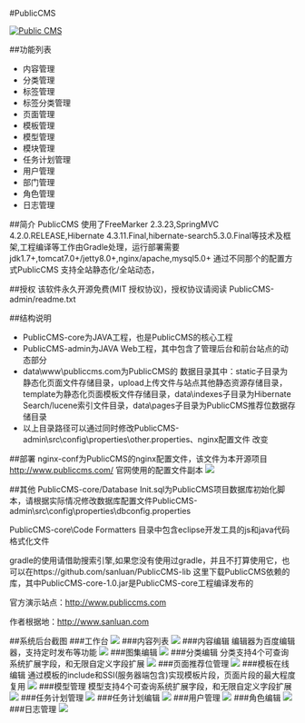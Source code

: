 #PublicCMS

<a target="_blank" href="http://shang.qq.com/wpa/qunwpa?idkey=8a633f84fb2475068182d3c447319977faca6a14dc3acf8017a160d65962a175"><img border="0" src="http://pub.idqqimg.com/wpa/images/group.png" alt="Public CMS" title="Public CMS"/></a>

##功能列表

* 内容管理
* 分类管理
* 标签管理
* 标签分类管理
* 页面管理
* 模板管理
* 模型管理
* 模块管理
* 任务计划管理
* 用户管理
* 部门管理
* 角色管理
* 日志管理

##简介
PublicCMS 使用了FreeMarker 2.3.23,SpringMVC 4.2.0.RELEASE,Hibernate 4.3.11.Final,hibernate-search5.3.0.Final等技术及框架,工程编译等工作由Gradle处理，运行部署需要jdk1.7+,tomcat7.0+/jetty8.0+,nginx/apache,mysql5.0+
通过不同那个的配置方式PublicCMS 支持全站静态化/全站动态，

##授权
该软件永久开源免费(MIT 授权协议)，授权协议请阅读 PublicCMS-admin/readme.txt

##结构说明
* PublicCMS-core为JAVA工程，也是PublicCMS的核心工程
* PublicCMS-admin为JAVA Web工程，其中包含了管理后台和前台站点的动态部分
* data\www\publiccms.com为PublicCMS的 数据目录其中：static子目录为静态化页面文件存储目录，upload上传文件与站点其他静态资源存储目录，template为静态化页面模板文件存储目录，data\indexes子目录为Hibernate Search/lucene索引文件目录，data\pages子目录为PublicCMS推荐位数据存储目录
* 以上目录路径可以通过同时修改PublicCMS-admin\src\config\properties\other.properties、nginx配置文件 改变

##部署
nginx-conf为PublicCMS的nginx配置文件，该文件为本开源项目 http://www.publiccms.com/ 官网使用的配置文件副本
![](doc/images/rt.jpg)

##其他
PublicCMS-core/Database Init.sql为PublicCMS项目数据库初始化脚本，请根据实际情况修改数据库配置文件PublicCMS-admin\src\config\properties\dbconfig.properties

PublicCMS-core\Code Formatters 目录中包含eclipse开发工具的js和java代码格式化文件

gradle的使用请借助搜索引擎,如果您没有使用过gradle，并且不打算使用它，也可以在https://github.com/sanluan/PublicCMS-lib 这里下载PublicCMS依赖的库，其中PublicCMS-core-1.0.jar是PublicCMS-core工程编译发布的

官方演示站点：http://www.publiccms.com

作者根据地：http://www.sanluan.com

##系统后台截图
###工作台
![](preview/1.jpg)
###内容列表
![](preview/2.jpg)
###内容编辑
编辑器为百度编辑器，支持定时发布等功能
![](preview/3.jpg)
###图集编辑
![](preview/4.jpg)
###分类编辑
分类支持4个可查询系统扩展字段，和无限自定义字段扩展
![](preview/5.jpg)
###页面推荐位管理
![](preview/6.jpg)
###模板在线编辑
通过模板的include和SSI(服务器端包含)实现模板片段，页面片段的最大程度复用
![](preview/7.jpg)
###模型管理
模型支持4个可查询系统扩展字段，和无限自定义字段扩展
![](preview/8.jpg)
###任务计划管理
![](preview/9.jpg)
###任务计划编辑
![](preview/10.jpg)
###用户管理
![](preview/11.jpg)
###角色编辑
![](preview/12.jpg)
###日志管理
![](preview/13.jpg)